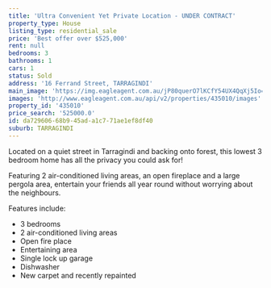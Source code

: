 ```yaml
---
title: 'Ultra Convenient Yet Private Location - UNDER CONTRACT'
property_type: House
listing_type: residential_sale
price: 'Best offer over $525,000'
rent: null
bedrooms: 3
bathrooms: 1
cars: 1
status: Sold
address: '16 Ferrand Street, TARRAGINDI'
main_image: 'https://img.eagleagent.com.au/jP80querO7lKCfY54UX4QqXj5Io=/1280x854/smart/https://s3-us-west-2.amazonaws.com/eagleagent-orig/images/6819752/106409987-image-M.jpg'
images: 'http://www.eagleagent.com.au/api/v2/properties/435010/images'
property_id: '435010'
price_search: '525000.0'
id: da729606-68b9-45ad-a1c7-71ae1ef8df40
suburb: TARRAGINDI
---
```

Located on a quiet street in Tarragindi and backing onto forest, this lowest 3 bedroom home has all the privacy you could ask for!

Featuring 2 air-conditioned living areas, an open fireplace and a large pergola area, entertain your friends all year round without worrying about the neighbours.

Features include:
* 3 bedrooms
* 2 air-conditioned living areas
* Open fire place
* Entertaining area
* Single lock up garage
* Dishwasher
* New carpet and recently repainted
